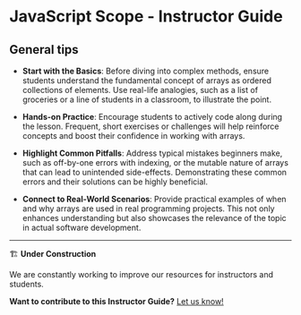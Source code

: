 # JavaScript Scope - Instructor Guide

## General tips

- **Start with the Basics**: Before diving into complex methods, ensure students understand the fundamental concept of arrays as ordered collections of elements. Use real-life analogies, such as a list of groceries or a line of students in a classroom, to illustrate the point.

- **Hands-on Practice**: Encourage students to actively code along during the lesson. Frequent, short exercises or challenges will help reinforce concepts and boost their confidence in working with arrays.

- **Highlight Common Pitfalls**: Address typical mistakes beginners make, such as off-by-one errors with indexing, or the mutable nature of arrays that can lead to unintended side-effects. Demonstrating these common errors and their solutions can be highly beneficial.

- **Connect to Real-World Scenarios**: Provide practical examples of when and why arrays are used in real programming projects. This not only enhances understanding but also showcases the relevance of the topic in actual software development.

<hr>

🏗️ **Under Construction**

We are constantly working to improve our resources for instructors and students.

  **Want to contribute to this Instructor Guide?** [Let us know!](https://generalassembly.atlassian.net/servicedesk/customer/portal/16)
